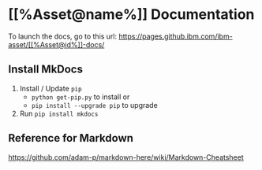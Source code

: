 # [[%Asset@name%]] Documentation


To launch the docs, go to this url:
https://pages.github.ibm.com/ibm-asset/[[%Asset@id%]]-docs/

## Install MkDocs

1. Install / Update `pip`
   - `python get-pip.py` to install or
   - `pip install --upgrade pip` to upgrade
2. Run `pip install mkdocs`

## Reference for Markdown

https://github.com/adam-p/markdown-here/wiki/Markdown-Cheatsheet



